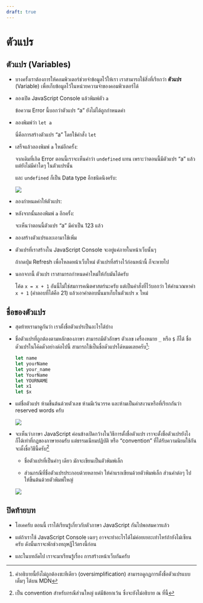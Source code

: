 ```yaml
---
draft: true
---
```


# ตัวแปร

<script setup>
  import JsConsole from './components/JsConsole.vue'
</script>

## ตัวแปร (Variables)

- บางครั้งเราต้องการให้คอมพิวเตอร์ช่วยจำข้อมูลไว้ให้เรา
  เราสามารถใช้สิ่งที่เรียกว่า **ตัวแปร** (Variable) เพื่อเก็บข้อมูลไว้ในหน่วยความจำของคอมพิวเตอร์ได้

- ลองเปิด JavaScript Console แล้วพิมพ์ตัว `a`

  <div><JsConsole input='a' error="Uncaught ReferenceError: a is not defined" /></div>

  ข้อความ Error นี้บอกว่าตัวแปร “a” ยังไม่ได้ถูกกำหนดค่า

- ลองพิมพ์ว่า `let a`

  <div><JsConsole input='let a' :output="{value: undefined}" /></div>

  นี่คือการสร้างตัวแปร “a” โดยใช้คำสั่ง `let`

- เสร็จแล้วลองพิมพ์ `a` ใหม่อีกครั้ง:

  <div><JsConsole input='a' :output="{value: undefined}" /></div>

  จากเดิมที่เกิด Error ตอนนี้เราจะเห็นคำว่า `undefined` แทน
  เพราะว่าตอนนี้มีตัวแปร “a” แล้ว แต่ยังไม่มีค่าใดๆ ในตัวแปรนั้น

  และ `undefined` ก็เป็น Data type อีกชนิดนึงครับ:

  ![](https://im.dt.in.th/ipfs/bafybeigtdfu5hq4abbfrrteeurfdnqeg5eeyggdiacuqpdqpq5h33wlahm/image.webp)

- ลองกำหนดค่าให้ตัวแปร:

  <div><JsConsole input='a = 123' :output="{value: 123}" /></div>

- หลังจากนั้นลองพิมพ์ `a` อีกครั้ง:

  <div><JsConsole input='a' :output="{value: 123}" /></div>

  จะเห็นว่าตอนนี้ตัวแปร “a” มีค่าเป็น 123 แล้ว

- ลองสร้างตัวแปรและเอามาใช้เพิ่ม

  <div><JsConsole input='let b = 456' :output="{value: undefined}" /></div>

  <div><JsConsole input='a * b' :output="{value: 56088}" /></div>

- ตัวแปรที่เราสร้างใน JavaScript Console จะอยู่แค่ภายในหน้าเว็บนั้นๆ

  ถ้ากดปุ่ม Refresh เพื่อโหลดหน้าเว็บใหม่
  ตัวแปรที่สร้างไว้ก่อนหน้านี้ ก็จะหายไป

  <div><JsConsole input='a * b' error="Uncaught ReferenceError: a is not defined" /></div>

- นอกจากนี้ ตัวแปร เราสามารถกำหนดค่าใหม่ให้กับมันได้ครับ

  <div><JsConsole input='let x = 20' :output="{value: undefined}" /></div>

  <div><JsConsole input='x' :output="{value: 20}" /></div>

  <div><JsConsole input='x = x + 1' :output="{value: 21}" /></div>

  โค้ด `x = x + 1` อันนี้ไม่ใช่สมการคณิตศาสตร์นะครับ
  แต่เป็นคำสั่งที่ไว้บอกว่า
  ให้คำนวณหาค่า `x + 1` (คำตอบที่ได้คือ 21)
  แล้วเอาคำตอบนั้นมาเก็บในตัวแปร `x` ใหม่

## ชื่อของตัวแปร

- สุดท้ายเรามาดูกันว่า เราตั้งชื่อตัวแปรเป็นอะไรได้บ้าง

- ชื่อตัวแปรที่ถูกต้องตามหลักของภาษา สามารถมีตัวอักษร ตัวเลข เครื่องหมาย `_` หรือ `$` ก็ได้
  ชื่อตัวแปรในโค้ดตัวอย่างต่อไปนี้ สามารถใช้เป็นชื่อตัวแปรได้หมดเลยครับ[^varname]:

  ```js
  let name
  let yourName
  let your_name
  let YourName
  let YOURNAME
  let x1
  let $x
  ```

- แต่ชื่อตัวแปร ห้ามขึ้นต้นด้วยตัวเลข
  ห้ามมีเว้นวรรค
  และห้ามเป็นคำสงวนหรือที่เรียกกันว่า reserved words ครับ

  ![](https://im.dt.in.th/ipfs/bafybeia6alagn6g4ptp7gjrdpyyx5w5vlgkojpo7vhppzkldi2zk5mgqzi/image.webp)

- จะเห็นว่าภาษา JavaScript ค่อนข้างเปิดกว้างในวิธีการตั้งชื่อตัวแปร
  เราจะตั้งชื่อตัวแปรยังไงก็ได้เท่าที่กฏของภาษายอมรับ
  แต่ธรรมเนียมปฏิบัติ หรือ “convention” ที่ได้รับความนิยมใช้กัน จะตั้งชื่อวิธีนี้ครับ[^convention]

  - ชื่อตัวแปรที่เป็นคำๆ เดียว
    มักจะเขียนเป็นตัวพิมพ์เล็ก

  - ส่วนกรณีที่ชื่อตัวแปรประกอบด้วยหลายคำ
    ให้คำแรกเขียนด้วยตัวพิมพ์เล็ก ส่วนคำต่อๆ ไป ให้ขึ้นต้นด้วยตัวพิมพ์ใหญ่

  ![](https://im.dt.in.th/ipfs/bafybeiblmjndxpnlchzuy4wsz4tm2sohzf2djrm4c57t7s3fbmsvui3h7a/image.webp)

[^varname]:
    คำอธิบายนี้ยังไม่ถูกต้องซะทีเดียว (oversimplification)
    สามารถดูกฏการตั้งชื่อตัวแปรแบบเต็มๆ ได้บน MDN

[^convention]:
    เป็น convention สำหรับกรณีส่วนใหญ่
    แต่มีข้อยกเว้น ซึ่งจะยังไม่อธิบาย ณ ที่นี้

## ปิดท้ายบท

- โอเคครับ ตอนนี้ เราได้เรียนรู้เกี่ยวกับตัวภาษา JavaScript กันไปพอสมควรแล้ว

- แต่ถ้าเราใช้ JavaScript Console เฉยๆ
  อาจจะทำอะไรได้ไม่ค่อยเยอะเท่าไหร่ถ้ายังไม่เซียนครับ
  ดังนั้นเราจะพักช่วงทฤษฏีไว้ตรงนี้ก่อน

- และในบทถัดไป เราจะมาเรียนรู้เรื่อง การสร้างหน้าเว็บกันครับ

